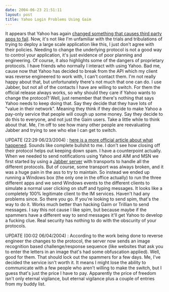```yaml
---
date: 2004-06-23 21:51:11
layout: post
title: Yahoo Login Problems Using Gaim
---
```


It appears that Yahoo has again [changed something that causes third party apps to fail](http://sourceforge.net/tracker/?func=detail&atid=100235&aid=978640&group_id=235). Now, it's not like I'm unfamiliar with the trials and tribulations of trying to deploy a large scale application like this, I just don't agree with their policies. Needing to change the underlying protocol is not a good way to control your application, it's just evidence of poor planning and engineering. Of course, it also highlights some of the dangers of proprietary protocols. I have friends who normally I interact with using Yahoo. Bad me, cause now that Yahoo has decided to break from the API which my client was reverse engineered to work with, I can't contact them. I'm not really happy about that, but unfortunately there's not much that one can do. I use Jabber, but not all of the contacts I have are willing to switch. For them the official release always works, so why should they care if Yahoo wants to change the protocol? Well, just remember that there's nothing that says Yahoo needs to keep doing that. Say they decide that they have lots of "value in their network". Meaning they think if they decide to make Yahoo a pay-only service that people will cough up some money. Say they decide to do this to everyone, and not just the Gaim users. Take a little while to think about that. Me, I'm off to see how many other people are reevaluating Jabber and trying to see who else I can get to switch.

UPDATE (22:29 06/23/2004) : [here is a more official article about what happened](http://news.com.com/Yahoo+to+Trillian%3A+Talk+to+the+hand/2100-1032_3-5245821.html). Sounds like complete bullshit to me. I don't see how closing off their protocol helps out keeping down spam. I have a counterpoint actually. When we needed to send notifications using Yahoo and AIM and MSN we first started by using a [Jabber server](http://www.jabber.org/) with transports to handle all the different protocols. But of course, some transport was always broken, and it was a huge pain in the ass to try to maintain. So instead we ended up running a Windows box (the only one in the office actually) to run the three different apps and we send Windows events to the different clients to simulate a normal user clicking on stuff and typing messages. It looks like a completely 100% legitimate client to the IM services. Haven't had any problems since. So there you go. If you're looking to send spim, that's the way to do it. Works much better than hacking Gaim or Trillian to send messages. I say this not cause I like spim, but because maybe if the spammers have a different way to send messages it'll get Yahoo to develop a fucking clue. Real security has nothing to do with the obscurity of your protocols.

UPDATE (00:02 06/04/2004) : According to the work being done to reverse engineer the changes to the protocol, the server now sends an image recognition based challenge/response sequence (like websites that ask you to enter the letters in an image that's had some obfuscation applied). Well, good for them. That should lock out the spammers for a few days. Me, I've decided the service isn't worth it. It means I might lose the ability to communicate with a few people who aren't willing to make the switch, but I guess that's just the price I have to pay. Apparently the price of freedom isn't only eternal vigilance, but eternal vigilance plus a couple of entries from my buddy list.
